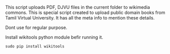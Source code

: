 
This script uploads PDF, DJVU files in the current folder to wikimedia commons.
This is special script created to upload public domain books from Tamil Virtual University.
It has all the meta info to mention these details.

Dont use for regular purpose.


Install wikitools python module befir running it.

```
sudo pip install wikitools
```

